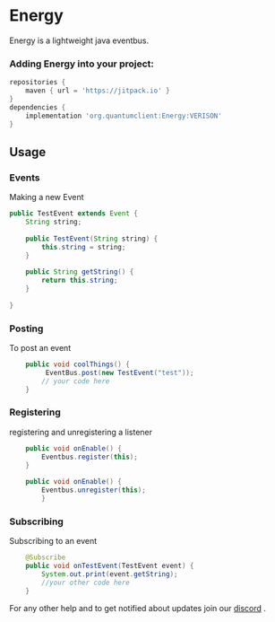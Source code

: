 # Energy

Energy is a lightweight java eventbus.

### Adding Energy into your project:
```gradle
repositories {
    maven { url = 'https://jitpack.io' }
}
dependencies { 
    implementation 'org.quantumclient:Energy:VERISON'
}
```

## Usage
### Events
Making a new Event
```Java
public TestEvent extends Event {
    String string;
    
    public TestEvent(String string) {
	    this.string = string;
    }
    
    public String getString() {
	    return this.string;
    }   
    
}
```

### Posting
To post an event

```Java
    public void coolThings() {
         EventBus.post(new TestEvent("test"));
        // your code here
    }   
```
### Registering
registering and unregistering a listener
```Java
    public void onEnable() {
        Eventbus.register(this);
    }
    
    public void onEnable() {
        Eventbus.unregister(this);
        }
```
### Subscribing
Subscribing to an event
```Java
    @Subscribe
    public void onTestEvent(TestEvent event) {
        System.out.print(event.getString);
        //your other code here
    }

```
For any other help and to get notified about updates join our [discord](https://discord.gg/h8EQyuYTK7)
.

